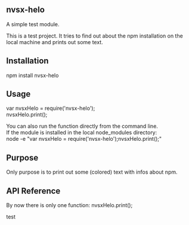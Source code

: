 ## nvsx-helo

A simple test module. 

This is a test project. It tries to find out about the npm installation on the local machine and prints out some text.

## Installation

npm install nvsx-helo

## Usage 

var nvsxHelo = require('nvsx-helo');  
nvsxHelo.print();

You can also run the function directly from the command line.   
If the module is installed in the local node_modules directory:  
node -e "var nvsxHelo = require('nvsx-helo');nvsxHelo.print();"

## Purpose

Only purpose is to print out some (colored) text with infos about npm.

## API Reference

By now there is only one function: nvsxHelo.print();

test
